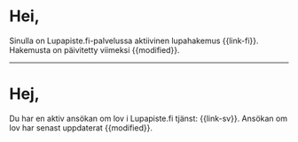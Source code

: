 # Hei,

Sinulla on Lupapiste.fi-palvelussa aktiivinen lupahakemus {{link-fi}}. Hakemusta on p&auml;ivitetty viimeksi {{modified}}.

---

# Hej,

Du har en aktiv ans&ouml;kan om lov i Lupapiste.fi tj&auml;nst: {{link-sv}}. Ans&ouml;kan om lov har senast uppdaterat {{modified}}.